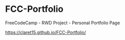 # FCC-Portfolio
FreeCodeCamp - RWD Project - Personal Portfolio Page

https://claret15.github.io/FCC-Portfolio/


